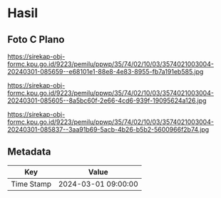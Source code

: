 # Hasil

## Foto C Plano

https://sirekap-obj-formc.kpu.go.id/9223/pemilu/ppwp/35/74/02/10/03/3574021003004-20240301-085659--e68101e1-88e8-4e83-8955-fb7a191eb585.jpg

https://sirekap-obj-formc.kpu.go.id/9223/pemilu/ppwp/35/74/02/10/03/3574021003004-20240301-085605--8a5bc60f-2e66-4cd6-939f-19095624a126.jpg

https://sirekap-obj-formc.kpu.go.id/9223/pemilu/ppwp/35/74/02/10/03/3574021003004-20240301-085837--3aa91b69-5acb-4b26-b5b2-5600966f2b74.jpg


## Metadata

| Key        | Value               |
| ---------- | ------------------- |
| Time Stamp | 2024-03-01 09:00:00 |



